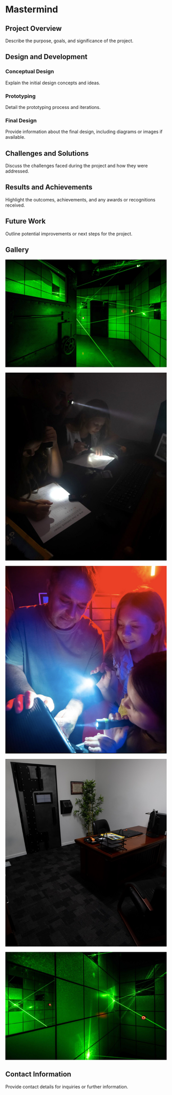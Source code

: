 # Mastermind

## Project Overview
Describe the purpose, goals, and significance of the project.

## Design and Development
### Conceptual Design
Explain the initial design concepts and ideas.

### Prototyping
Detail the prototyping process and iterations.

### Final Design
Provide information about the final design, including diagrams or images if available.

## Challenges and Solutions
Discuss the challenges faced during the project and how they were addressed.

## Results and Achievements
Highlight the outcomes, achievements, and any awards or recognitions received.

## Future Work
Outline potential improvements or next steps for the project.

## Gallery
![Mastermind Laser](../../assets/img/fiab/mastermind/Laser-mm-min-1-scaled.jpg "Mastermind Laser")

![Mastermind Detail 1](../../assets/img/fiab/mastermind/Mask-group-1-4.jpeg "Mastermind Detail")

![Mastermind Detail 2](../../assets/img/fiab/mastermind/Mask-group-2-4.jpeg "Mastermind Detail")

![Mastermind Detail 3](../../assets/img/fiab/mastermind/Mask-group-3-4.jpeg "Mastermind Detail")

![Mastermind Room](../../assets/img/fiab/mastermind/MEL_7948-min-scaled.jpg "Mastermind Room")

## Contact Information
Provide contact details for inquiries or further information.